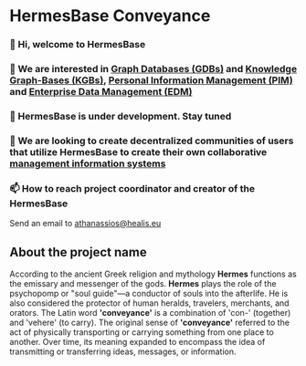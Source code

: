 # HermesBase Conveyance

  ### 👋 Hi, welcome to HermesBase

  ### 👀 We are interested in [Graph Databases (GDBs)](https://www.wikiwand.com/en/Graph_database) and [Knowledge Graph-Bases (KGBs)](https://www.wikiwand.com/en/Knowledge_base), [Personal Information Management (PIM)](https://www.wikiwand.com/en/Personal_information_management) and [Enterprise Data Management (EDM)](https://wikiwand.com/en/Enterprise_data_management)

  ### 🌱 HermesBase is under development. Stay tuned

  ### 💞️ We are looking to create decentralized communities of users that utilize HermesBase to create their own collaborative [management information systems](https://www.wikiwand.com/en/Management_information_system)

  ### 📫 How to reach project coordinator and creator of the HermesBase
  Send an email to athanassios@healis.eu


## About the project name
According to the ancient Greek religion and mythology **Hermes** functions as the emissary and messenger of the gods. **Hermes** plays the role of the psychopomp or "soul guide"—a conductor of souls into the afterlife. He is also considered the protector of human heralds, travelers, merchants, and orators. The Latin word **'conveyance'** is a combination of 'con-' (together) and 'vehere' (to carry). The original sense of **'conveyance'** referred to the act of physically transporting or carrying something from one place to another. Over time, its meaning expanded to encompass the idea of transmitting or transferring ideas, messages, or information.


<!---
hermesbase/hermesbase is a ✨ special ✨ repository because its `README.md` (this file) appears on your GitHub profile.
You can click the Preview link to take a look at your changes.
--->
